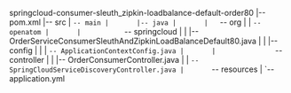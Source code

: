 springcloud-consumer-sleuth_zipkin-loadbalance-default-order80
|-- pom.xml
|-- src
|   `-- main
|       |-- java
|       |   `-- org
|       |       `-- openatom
|       |           `-- springcloud
|       |               |-- OrderServiceConsumerSleuthAndZipkinLoadBalanceDefault80.java
|       |               |-- config
|       |               |   `-- ApplicationContextConfig.java
|       |               `-- controller
|       |                   |-- OrderConsumerController.java
|       |                   `-- SpringCloudServiceDiscoveryController.java
|       `-- resources
|           `-- application.yml
